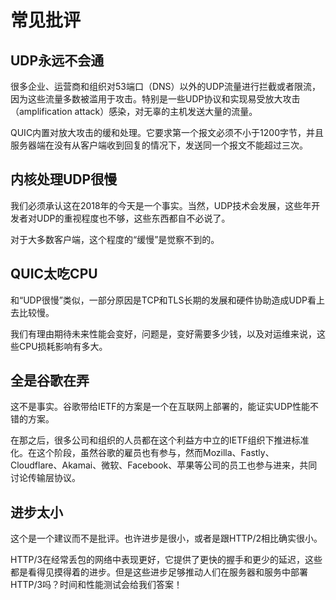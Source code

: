 # 常见批评

## UDP永远不会通

很多企业、运营商和组织对53端口（DNS）以外的UDP流量进行拦截或者限流，因为这些流量多数被滥用于攻击。特别是一些UDP协议和实现易受放大攻击（amplification attack）感染，对无辜的主机发送大量的流量。

QUIC内置对放大攻击的缓和处理。它要求第一个报文必须不小于1200字节，并且服务器端在没有从客户端收到回复的情况下，发送同一个报文不能超过三次。

## 内核处理UDP很慢

我们必须承认这在2018年的今天是一个事实。当然，UDP技术会发展，这些年开发者对UDP的重视程度也不够，这些东西都自不必说了。

对于大多数客户端，这个程度的“缓慢”是觉察不到的。

## QUIC太吃CPU

和“UDP很慢”类似，一部分原因是TCP和TLS长期的发展和硬件协助造成UDP看上去比较慢。

我们有理由期待未来性能会变好，问题是，变好需要多少钱，以及对运维来说，这些CPU损耗影响有多大。

## 全是谷歌在弄

这不是事实。谷歌带给IETF的方案是一个在互联网上部署的，能证实UDP性能不错的方案。

在那之后，很多公司和组织的人员都在这个利益方中立的IETF组织下推进标准化。在这个阶段，虽然谷歌的雇员也有参与，然而Mozilla、Fastly、Cloudflare、Akamai、微软、Facebook、苹果等公司的员工也参与进来，共同讨论传输层协议。

## 进步太小

这个是一个建议而不是批评。也许进步是很小，或者是跟HTTP/2相比确实很小。

HTTP/3在经常丢包的网络中表现更好，它提供了更快的握手和更少的延迟，这些都是看得见摸得着的进步。但是这些进步足够推动人们在服务器和服务中部署HTTP/3吗？时间和性能测试会给我们答案！
